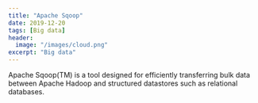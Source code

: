 ```yaml
---
title: "Apache Sqoop"
date: 2019-12-20
tags: [Big data]
header:
  image: "/images/cloud.png"
excerpt: "Big data"
---
```


Apache Sqoop(TM) is a tool designed for efficiently transferring bulk data between Apache Hadoop and structured datastores such as relational databases.

